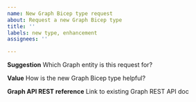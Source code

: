 ```yaml
---
name: New Graph Bicep type request
about: Request a new Graph Bicep type
title: ''
labels: new type, enhancement
assignees: ''

---
```


**Suggestion**
Which Graph entity is this request for?

**Value**
How is the new Graph Bicep type helpful?

**Graph API REST reference**
Link to existing Graph REST API doc
